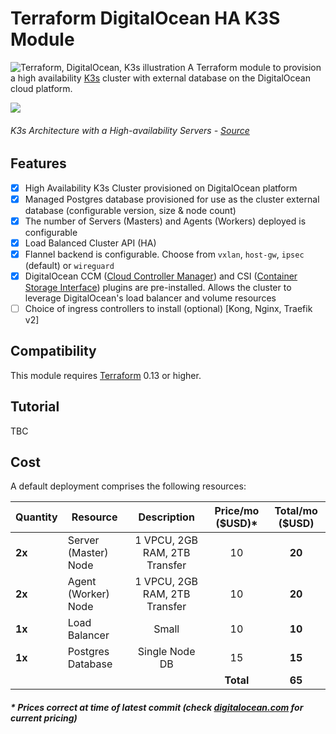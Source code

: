 # Terraform DigitalOcean HA K3S Module
![Terraform, DigitalOcean, K3s illustration](https://res.cloudinary.com/qunux/image/upload/v1618680649/terraform-digitalocean-k3s-repo-logo_wb-01_ar5ds4.svg)
A Terraform module to provision a high availability [K3s](https://k3s.io/) cluster with external database on the DigitalOcean cloud platform.

![](https://res.cloudinary.com/qunux/image/upload/v1618680903/k3s-architecture-ha-server_border_rjwhll.png)

###### *K3s Architecture with a High-availability Servers - [Source](https://rancher.com/docs/k3s/latest/en/architecture/#high-availability-k3s-server-with-an-external-db)*

## Features
* [x] High Availability K3s Cluster provisioned on DigitalOcean platform
* [x] Managed Postgres database provisioned for use as the cluster external database (configurable version, size & node count)
* [x] The number of Servers (Masters) and Agents (Workers) deployed is configurable
* [x] Load Balanced Cluster API (HA)
* [x] Flannel backend is configurable. Choose from `vxlan`, `host-gw`, `ipsec` (default) or `wireguard`
* [x] DigitalOcean CCM ([Cloud Controller Manager](https://github.com/digitalocean/digitalocean-cloud-controller-manager)) and CSI ([Container Storage Interface](https://github.com/digitalocean/csi-digitalocean)) plugins are pre-installed. Allows the cluster to leverage DigitalOcean's load balancer and volume resources
* [ ] Choice of ingress controllers to install (optional) [Kong, Nginx, Traefik v2]

## Compatibility

This module requires [Terraform](https://www.terraform.io/downloads.html) 0.13 or higher.

## Tutorial

TBC

## Cost

A default deployment comprises the following resources:

| Quantity | Resource | Description | Price/mo ($USD)* | Total/mo ($USD) |
|------|-------------|:----:|:-----:|:-----:|
| **2x** | Server (Master) Node | 1 VPCU, 2GB RAM, 2TB Transfer | 10 | **20** |
| **2x** | Agent (Worker) Node | 1 VPCU, 2GB RAM, 2TB Transfer | 10 | **20** |
| **1x** | Load Balancer | Small  | 10 | **10** |
| **1x** | Postgres Database | Single Node DB | 15 | **15** |
|  |  |  | **Total** | **65** |
##### * Prices correct at time of latest commit (check [digitalocean.com](https://digitalocean.com) for current pricing)